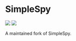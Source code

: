 # SimpleSpy

![](https://github.com/paygammy/simple-spy-paygammy/actions/workflows/x.yml/badge.svg)
[![](https://dcbadge.vercel.app/api/server/JbjVd6PMvz?style=plastic)](https://discord.gg/JbjVd6PMvz)

A maintained fork of SimpleSpy.
